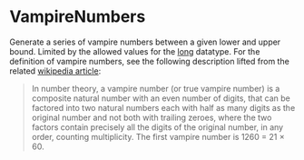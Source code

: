 # VampireNumbers
Generate a series of vampire numbers between a given lower and upper bound.  Limited by the allowed values for the [long][1] datatype.  For the definition of vampire numbers, see the following description lifted from the related [wikipedia article][2]:
>In number theory, a vampire number (or true vampire number) is a composite natural number with an even number of digits, that can be factored into two natural numbers each with half as many digits as the original number and not both with trailing zeroes, where the two factors contain precisely all the digits of the original number, in any order, counting multiplicity. The first vampire number is 1260 = 21 × 60.

[1]: https://docs.oracle.com/javase/tutorial/java/nutsandbolts/datatypes.html
[2]: https://en.wikipedia.org/wiki/Vampire_number

